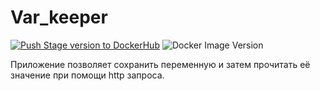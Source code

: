 # Var_keeper

[![Push Stage version to DockerHub](https://github.com/adsfryt/var_keeper/actions/workflows/staging.yml/badge.svg)](https://github.com/adsfryt/var_keeper/actions/workflows/staging.yml)  ![Docker Image Version](https://img.shields.io/docker/v/asanosmanov/var_keeper?sort=date&label=build%20for%20commit)

Приложение позволяет сохранить переменную и затем прочитать её значение при помощи http запроса.

